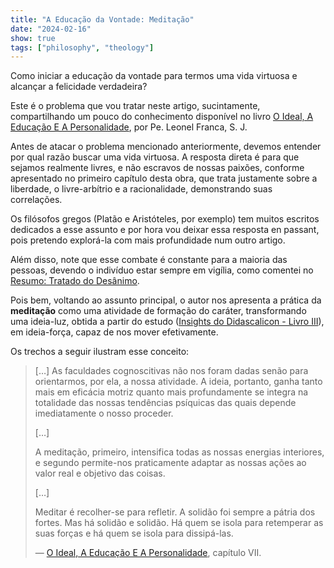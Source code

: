```yaml
---
title: "A Educação da Vontade: Meditação"
date: "2024-02-16"
show: true
tags: ["philosophy", "theology"]
---
```


Como iniciar a educação da vontade para termos uma vida virtuosa e alcançar a felicidade verdadeira?

Este é o problema que vou tratar neste artigo, sucintamente, compartilhando um pouco do conhecimento disponível no livro [O Ideal, A Educação E A Personalidade](https://a.co/d/bH12fI0), por Pe. Leonel Franca, S. J.

Antes de atacar o problema mencionado anteriormente, devemos entender por qual razão buscar uma vida virtuosa. A resposta direta é para que sejamos realmente livres, e não escravos de nossas paixões, conforme apresentado no primeiro capítulo desta obra, que trata justamente sobre a liberdade, o livre-arbítrio e a racionalidade, demonstrando suas correlações.

Os filósofos gregos (Platão e Aristóteles, por exemplo) tem muitos escritos dedicados a esse assunto e por hora vou deixar essa resposta en passant, pois pretendo explorá-la com mais profundidade num outro artigo.

Além disso, note que esse combate é constante para a maioria das pessoas, devendo o indivíduo estar sempre em vigília, como comentei no [Resumo: Tratado do Desânimo](./2023-08-08-resumo-tratado-do-desanimo).

Pois bem, voltando ao assunto principal, o autor nos apresenta a prática da **meditação** como uma atividade de formação do caráter, transformando uma ideia-luz, obtida a partir do estudo ([Insights do Didascalicon - Livro III](./2024-01-12-didascalicon-insights)), em ideia-força, capaz de nos mover efetivamente.

Os trechos a seguir ilustram esse conceito:

> [&#x2026;] As faculdades cognoscitivas não nos foram dadas senão para orientarmos, por ela, a nossa atividade. A ideia, portanto, ganha tanto mais em eficácia motriz quanto mais profundamente se integra na totalidade das nossas tendências psíquicas das quais depende imediatamente o nosso proceder.
>
> [&#x2026;]
>
> A meditação, primeiro, intensifica todas as nossas energias interiores, e segundo permite-nos praticamente adaptar as nossas ações ao valor real e objetivo das coisas.
>
> [&#x2026;]
>
> Meditar é recolher-se para refletir. A solidão foi sempre a pátria dos fortes. Mas há solidão e solidão. Há quem se isola para retemperar as suas forças e há quem se isola para dissipá-las.
>
> &#x2014; [O Ideal, A Educação E A Personalidade](https://a.co/d/bH12fI0), capítulo VII.
